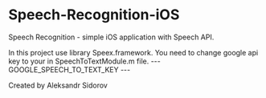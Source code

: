 # Speech-Recognition-iOS

Speech Recognition - simple iOS application with Speech API.

In this project use library Speex.framework.
You need to change google api key to your in SpeechToTextModule.m file.
--- GOOGLE_SPEECH_TO_TEXT_KEY ---

Created by Aleksandr Sidorov
